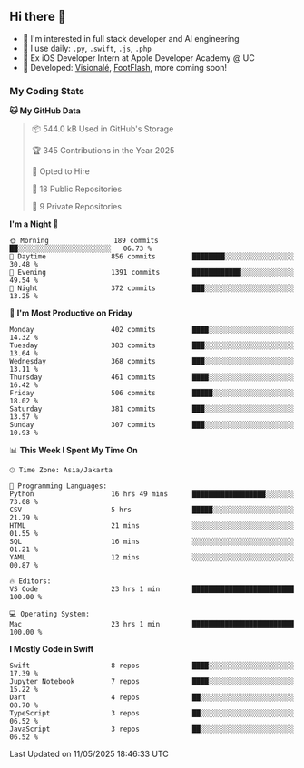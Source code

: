 ## Hi there 👋

- 🤖 I'm interested in full stack developer and AI engineering
- 🌱 I use daily: `.py`, `.swift`, `.js`, `.php`
- 🍎 Ex iOS Developer Intern at Apple Developer Academy @ UC
- 🔨 Developed: [Visionalé](https://apps.apple.com/id/app/visional%C3%A9/id6737191146), [FootFlash](https://apps.apple.com/id/app/footflash/id6550905078), more coming soon!

### My Coding Stats

<!--START_SECTION:waka-->
**🐱 My GitHub Data** 

> 📦 544.0 kB Used in GitHub's Storage 
 > 
> 🏆 345 Contributions in the Year 2025
 > 
> 💼 Opted to Hire
 > 
> 📜 18 Public Repositories 
 > 
> 🔑 9 Private Repositories 
 > 
**I'm a Night 🦉** 

```text
🌞 Morning                189 commits         ██░░░░░░░░░░░░░░░░░░░░░░░   06.73 % 
🌆 Daytime                856 commits         ████████░░░░░░░░░░░░░░░░░   30.48 % 
🌃 Evening                1391 commits        ████████████░░░░░░░░░░░░░   49.54 % 
🌙 Night                  372 commits         ███░░░░░░░░░░░░░░░░░░░░░░   13.25 % 
```
📅 **I'm Most Productive on Friday** 

```text
Monday                   402 commits         ████░░░░░░░░░░░░░░░░░░░░░   14.32 % 
Tuesday                  383 commits         ███░░░░░░░░░░░░░░░░░░░░░░   13.64 % 
Wednesday                368 commits         ███░░░░░░░░░░░░░░░░░░░░░░   13.11 % 
Thursday                 461 commits         ████░░░░░░░░░░░░░░░░░░░░░   16.42 % 
Friday                   506 commits         █████░░░░░░░░░░░░░░░░░░░░   18.02 % 
Saturday                 381 commits         ███░░░░░░░░░░░░░░░░░░░░░░   13.57 % 
Sunday                   307 commits         ███░░░░░░░░░░░░░░░░░░░░░░   10.93 % 
```


📊 **This Week I Spent My Time On** 

```text
🕑︎ Time Zone: Asia/Jakarta

💬 Programming Languages: 
Python                   16 hrs 49 mins      ██████████████████░░░░░░░   73.08 % 
CSV                      5 hrs               █████░░░░░░░░░░░░░░░░░░░░   21.79 % 
HTML                     21 mins             ░░░░░░░░░░░░░░░░░░░░░░░░░   01.55 % 
SQL                      16 mins             ░░░░░░░░░░░░░░░░░░░░░░░░░   01.21 % 
YAML                     12 mins             ░░░░░░░░░░░░░░░░░░░░░░░░░   00.87 % 

🔥 Editors: 
VS Code                  23 hrs 1 min        █████████████████████████   100.00 % 

💻 Operating System: 
Mac                      23 hrs 1 min        █████████████████████████   100.00 % 
```

**I Mostly Code in Swift** 

```text
Swift                    8 repos             ████░░░░░░░░░░░░░░░░░░░░░   17.39 % 
Jupyter Notebook         7 repos             ████░░░░░░░░░░░░░░░░░░░░░   15.22 % 
Dart                     4 repos             ██░░░░░░░░░░░░░░░░░░░░░░░   08.70 % 
TypeScript               3 repos             ██░░░░░░░░░░░░░░░░░░░░░░░   06.52 % 
JavaScript               3 repos             ██░░░░░░░░░░░░░░░░░░░░░░░   06.52 % 
```




 Last Updated on 11/05/2025 18:46:33 UTC
<!--END_SECTION:waka-->

<!--
**nico-samuelson/nico-samuelson** is a ✨ _special_ ✨ repository because its `README.md` (this file) appears on your GitHub profile.

Here are some ideas to get you started:

- 🔭 I’m currently working on ...
- 🌱 I’m currently learning ...
- 👯 I’m looking to collaborate on ...
- 🤔 I’m looking for help with ...
- 💬 Ask me about ...
- 📫 How to reach me: ...
- 😄 Pronouns: ...
- ⚡ Fun fact: ...
-->
